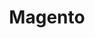 ---
title: "Magento"
type: platform
summary: "A powerful open-source e-commerce platform with B2B features scaled for complex data."
image: "/uploads/logo-platform-magento.png"
imageAlt: magento logo
weight: 2
tags: ["channel"]
---